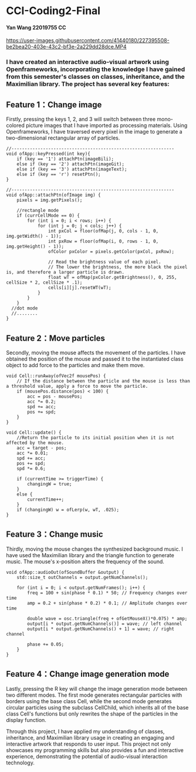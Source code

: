 # CCI-Coding2-Final

#### Yan Wang 22019755 CC

https://user-images.githubusercontent.com/41440180/227395508-be2bea20-403e-43c2-bf3e-2a229dd28dce.MP4

### 

### I have created an interactive audio-visual artwork using Openframeworks, incorporating the knowledge I have gained from this semester's classes on classes, inheritance, and the Maximilian library. The project has several key features:

## Feature 1：Change image

Firstly, pressing the keys 1, 2, and 3 will switch between three mono-colored picture images that I have imported as processing materials. Using Openframeworks, I have traversed every pixel in the image to generate a two-dimensional rectangular array of particles.

```
//--------------------------------------------------------------
void ofApp::keyPressed(int key){
	if (key == '1') attachPtn(imageBili);
	else if (key == '2') attachPtn(imageGit);
	else if (key == '3') attachPtn(imageText);
	else if (key == 'r') resetPtn();
}

//--------------------------------------------------------------
void ofApp::attachPtn(ofImage img) {
	pixels = img.getPixels();

	//rectangle mode
	if (currCellMode == 0) {
		for (int i = 0; i < rows; i++) {
			for (int j = 0; j < cols; j++) {
				int pxCol = floor(ofMap(j, 0, cols - 1, 0, img.getWidth() - 1));
				int pxRow = floor(ofMap(i, 0, rows - 1, 0, img.getHeight() - 1));
				ofColor pxColor = pixels.getColor(pxCol, pxRow);
        
				// Read the brightness value of each pixel. 
				// The lower the brightness, the more black the pixel is, and therefore a larger particle is drawn.
				float wT = ofMap(pxColor.getBrightness(), 0, 255, cellSize * 2, cellSize * .1);
				cells[i][j].resetWT(wT);
			}
		}
	} 
  //dot mode
  //........
}
```

## Feature 2：Move particles

Secondly, moving the mouse affects the movement of the particles. I have obtained the position of the mouse and passed it to the instantiated class object to add force to the particles and make them move.

```
void Cell::runAway(ofVec2f mousePos) {
    // If the distance between the particle and the mouse is less than a threshold value, apply a force to move the particle.
    if (mousePos.distance(pos) < 100) {
        acc = pos - mousePos;
        acc *= 0.2;
        spd += acc;
        pos += spd;
    }
}

void Cell::update() {
	//Return the particle to its initial position when it is not affected by the mouse.
    acc = target - pos;
    acc *= 0.01;
    spd += acc;
    pos += spd;
    spd *= 0.6;

    if (currentTime >= triggerTime) {
        changingW = true;
    }
    else {
        currentTime++;
    }
    if (changingW) w = ofLerp(w, wT, .025);
}
```

## Feature 3：Change music

Thirdly, moving the mouse changes the synthesized background music. I have used the Maximilian library and the triangle function to generate music. The mouse's x-position alters the frequency of the sound.

```
void ofApp::audioOut(ofSoundBuffer &output) {
	std::size_t outChannels = output.getNumChannels();

	for (int i = 0; i < output.getNumFrames(); i++) {
		freq = 100 + sin(phase * 0.1) * 50; // Frequency changes over time
		amp = 0.2 + sin(phase * 0.2) * 0.1; // Amplitude changes over time

		double wave = osc.triangle(freq + ofGetMouseX()*0.075) * amp; 
		output[i * output.getNumChannels()] = wave; // left channel
		output[i * output.getNumChannels() + 1] = wave; // right channel

		phase += 0.05; 
	}
}
```

## Feature 4：Change image generation mode

Lastly, pressing the R key will change the image generation mode between two different modes. The first mode generates rectangular particles with borders using the base class Cell, while the second mode generates circular particles using the subclass CellChild, which inherits all of the base class Cell's functions but only rewrites the shape of the particles in the display function.

Through this project, I have applied my understanding of classes, inheritance, and Maximilian library usage in creating an engaging and interactive artwork that responds to user input. This project not only showcases my programming skills but also provides a fun and interactive experience, demonstrating the potential of audio-visual interaction technology.
